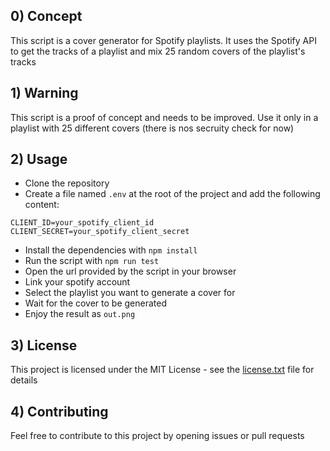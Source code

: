 ## 0) Concept

This script is a cover generator for Spotify playlists. It uses the Spotify API to get the tracks of a playlist and mix 25 random covers of the playlist's tracks

## 1) Warning

This script is a proof of concept and needs to be improved. Use it only in a playlist with 25 different covers (there is nos secruity check for now)

## 2) Usage

-   Clone the repository
-   Create a file named `.env` at the root of the project and add the following content:

```
CLIENT_ID=your_spotify_client_id
CLIENT_SECRET=your_spotify_client_secret
```

-   Install the dependencies with `npm install`
-   Run the script with `npm run test`
-   Open the url provided by the script in your browser
-   Link your spotify account
-   Select the playlist you want to generate a cover for
-   Wait for the cover to be generated
-   Enjoy the result as `out.png`

## 3) License

This project is licensed under the MIT License - see the [license.txt](license.txt) file for details

## 4) Contributing

Feel free to contribute to this project by opening issues or pull requests
